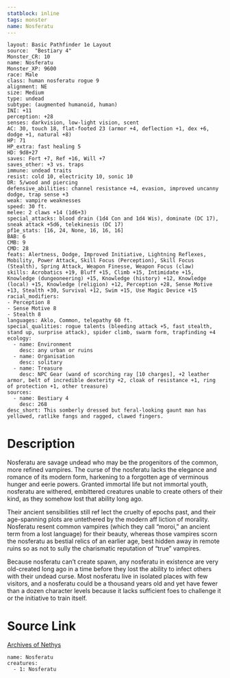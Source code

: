 ```yaml
---
statblock: inline
tags: monster
name: Nosferatu
---
```

```statblock
layout: Basic Pathfinder 1e Layout
source:  "Bestiary 4"
Monster_CR: 10
name: Nosferatu
Monster_XP: 9600
race: Male
class: human nosferatu rogue 9
alignment: NE
size: Medium
type: undead
subtype: (augmented humanoid, human)
INI: +11
perception: +28
senses: darkvision, low-light vision, scent
AC: 30, touch 18, flat-footed 23 (armor +4, deflection +1, dex +6, dodge +1, natural +8)
HP: 71
HP_extra: fast healing 5
HD: 9d8+27
saves: Fort +7, Ref +16, Will +7
saves_other: +3 vs. traps
immune: undead traits
resist: cold 10, electricity 10, sonic 10
DR: 5/wood and piercing
defensive_abilities: channel resistance +4, evasion, improved uncanny dodge, trap sense +3
weak: vampire weaknesses
speed: 30 ft.
melee: 2 claws +14 (1d6+3)
special_attacks: blood drain (1d4 Con and 1d4 Wis), dominate (DC 17), sneak attack +5d6, telekinesis (DC 17)
pf1e_stats: [16, 24, None, 16, 16, 16]
BAB: 6
CMB: 9
CMD: 28
feats: Alertness, Dodge, Improved Initiative, Lightning Reflexes, Mobility, Power Attack, Skill Focus (Perception), Skill Focus (Stealth), Spring Attack, Weapon Finesse, Weapon Focus (claw)
skills: Acrobatics +19, Bluff +15, Climb +15, Intimidate +15, Knowledge (dungeoneering) +15, Knowledge (history) +12, Knowledge (local) +15, Knowledge (religion) +12, Perception +28, Sense Motive +13, Stealth +30, Survival +12, Swim +15, Use Magic Device +15
racial_modifiers:
- Perception 8
- Sense Motive 8
- Stealth 8
languages: Aklo, Common, telepathy 60 ft.
special_qualities: rogue talents (bleeding attack +5, fast stealth, stand up, surprise attack), spider climb, swarm form, trapfinding +4
ecology:
  - name: Environment
    desc: any urban or ruins
  - name: Organisation
    desc: solitary
  - name: Treasure
    desc: NPC Gear (wand of scorching ray [10 charges], +2 leather armor, belt of incredible dexterity +2, cloak of resistance +1, ring of protection +1, other treasure)
sources:
  - name: Bestiary 4
    desc: 268
desc_short: This somberly dressed but feral-looking gaunt man has yellowed, ratlike fangs and ragged, clawed fingers.
```
# Description
Nosferatu are savage undead who may be the progenitors of the common, more refined vampires. The curse of the nosferatu lacks the elegance and romance of its modern form, harkening to a forgotten age of verminous hunger and eerie powers. Granted immortal life but not immortal youth, nosferatu are withered, embittered creatures unable to create others of their kind, as they somehow lost that ability long ago.

Their ancient sensibilities still ref lect the cruelty of epochs past, and their age-spanning plots are untethered by the modern aff liction of morality. Nosferatu resent common vampires (which they call “moroi,” an ancient term from a lost language) for their beauty, whereas those vampires scorn the nosferatu as bestial relics of an earlier age, best hidden away in remote ruins so as not to sully the charismatic reputation of “true” vampires.

Because nosferatu can’t create spawn, any nosferatu in existence are very old-created long ago in a time before they lost the ability to infect others with their undead curse. Most nosferatu live in isolated places with few visitors, and a nosferatu could be a thousand years old and yet have fewer than a dozen character levels because it lacks sufficient foes to challenge it or the initiative to train itself.
# Source Link
[Archives of Nethys](https://aonprd.com/MonsterDisplay.aspx?ItemName=Nosferatu)
```encounter-table
name: Nosferatu
creatures:
  - 1: Nosferatu
```
